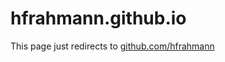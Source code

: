 # hfrahmann.github.io

This page just redirects to [github.com/hfrahmann](https://github.com/hfrahmann)

